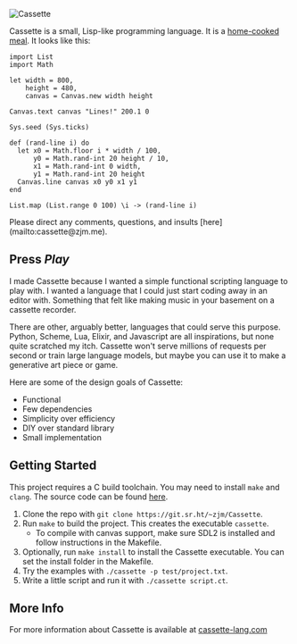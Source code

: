 ![Cassette](https://cassette-lang.com/assets/banner-wide.svg)

Cassette is a small, Lisp-like programming language. It is a [home-cooked meal](https://www.robinsloan.com/notes/home-cooked-app/). It looks like this:

```cassette
import List
import Math

let width = 800,
    height = 480,
    canvas = Canvas.new width height

Canvas.text canvas "Lines!" 200.1 0

Sys.seed (Sys.ticks)

def (rand-line i) do
  let x0 = Math.floor i * width / 100,
      y0 = Math.rand-int 20 height / 10,
      x1 = Math.rand-int 0 width,
      y1 = Math.rand-int 20 height
  Canvas.line canvas x0 y0 x1 y1
end

List.map (List.range 0 100) \i -> (rand-line i)
```

<aside>
Please direct any comments, questions, and insults [here](mailto:cassette@zjm.me).
</aside>

## Press _Play_

I made Cassette because I wanted a simple functional scripting language to play with. I wanted a language that I could just start coding away in an editor with. Something that felt like making music in your basement on a cassette recorder.

There are other, arguably better, languages that could serve this purpose. Python, Scheme, Lua, Elixir, and Javascript are all inspirations, but none quite scratched my itch. Cassette won't serve millions of requests per second or train large language models, but maybe you can use it to make a generative art piece or game.

Here are some of the design goals of Cassette:

- Functional
- Few dependencies
- Simplicity over efficiency
- DIY over standard library
- Small implementation

## Getting Started

This project requires a C build toolchain. You may need to install `make` and `clang`. The source code can be found [here](https://git.sr.ht/~zjm/Cassette).

1. Clone the repo with `git clone https://git.sr.ht/~zjm/Cassette`.
2. Run `make` to build the project. This creates the executable `cassette`.
    - To compile with canvas support, make sure SDL2 is installed and follow instructions in the Makefile.
3. Optionally, run `make install` to install the Cassette executable. You can set the install folder in the Makefile.
4. Try the examples with `./cassette -p test/project.txt`.
5. Write a little script and run it with `./cassette script.ct`.

## More Info

For more information about Cassette is available at [cassette-lang.com](https://cassette-lang.com)
